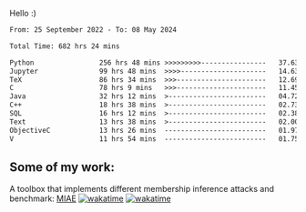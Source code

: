 Hello :)


<!--START_SECTION:waka-->

```txt
From: 25 September 2022 - To: 08 May 2024

Total Time: 682 hrs 24 mins

Python                256 hrs 48 mins >>>>>>>>>----------------   37.63 %
Jupyter               99 hrs 48 mins  >>>>---------------------   14.63 %
TeX                   86 hrs 34 mins  >>>----------------------   12.69 %
C                     78 hrs 9 mins   >>>----------------------   11.45 %
Java                  32 hrs 12 mins  >------------------------   04.72 %
C++                   18 hrs 38 mins  >------------------------   02.73 %
SQL                   16 hrs 12 mins  >------------------------   02.38 %
Text                  13 hrs 38 mins  >------------------------   02.00 %
ObjectiveC            13 hrs 26 mins  -------------------------   01.97 %
V                     11 hrs 54 mins  -------------------------   01.75 %
```

<!--END_SECTION:waka-->

## Some of my work: 

A toolbox that implements different membership inference attacks and benchmark: [MIAE](https://github.com/RPI-DSPlab) [![wakatime](https://wakatime.com/badge/user/18ac89f5-baf8-49e6-a5ee-d9272435ce3a/project/3e6541fd-578f-4d9d-9080-f2a42b2d10e1.svg)](https://wakatime.com/badge/user/18ac89f5-baf8-49e6-a5ee-d9272435ce3a/project/3e6541fd-578f-4d9d-9080-f2a42b2d10e1) [![wakatime](https://wakatime.com/badge/user/18ac89f5-baf8-49e6-a5ee-d9272435ce3a/project/5d5826e9-c6d6-4d86-8b00-0d1608c5f167.svg)](https://wakatime.com/badge/user/18ac89f5-baf8-49e6-a5ee-d9272435ce3a/project/5d5826e9-c6d6-4d86-8b00-0d1608c5f167)
